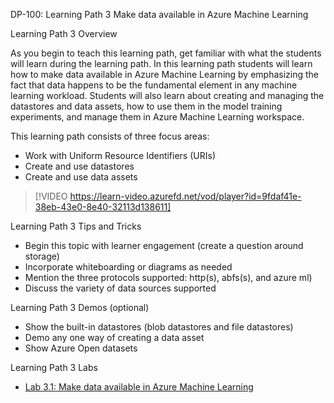 


DP-100: Learning Path 3 Make data available in Azure Machine Learning

Learning Path 3 Overview

As you begin to teach this learning path, get familiar with what the students will learn during the learning path. In this learning path students will learn how to make data available in Azure Machine Learning by emphasizing the fact that data happens to be the fundamental element in any machine learning workload. Students will also learn about creating and managing the datastores and data assets, how to use them in the model training experiments, and manage them in Azure Machine Learning workspace.

This learning path consists of three focus areas:

- Work with Uniform Resource Identifiers (URIs)
- Create and use datastores
- Create and use data assets

> [!VIDEO https://learn-video.azurefd.net/vod/player?id=9fdaf41e-38eb-43e0-8e40-32113d138611]

Learning Path 3 Tips and Tricks

- Begin this topic with learner engagement (create a question around storage)
- Incorporate whiteboarding or diagrams as needed
- Mention the three protocols supported: http(s), abfs(s), and azure ml)
- Discuss the variety of data sources supported

Learning Path 3 Demos (optional)

- Show the built-in datastores (blob datastores and file datastores)
- Demo any one way of creating a data asset
- Show Azure Open datasets

Learning Path 3 Labs

- [Lab 3.1: Make data available in Azure Machine Learning](https://microsoftlearning.github.io/mslearn-azure-ml/Instructions/03-Make-data-available.html) 
